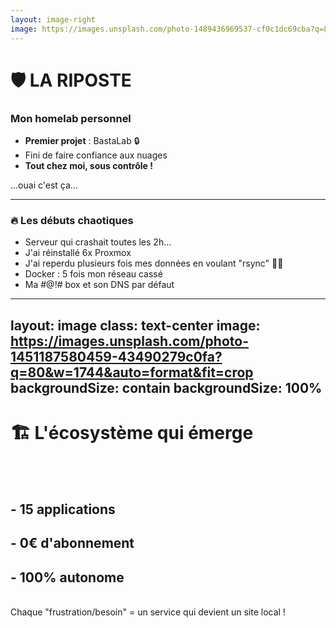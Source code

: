 ```yaml
---
layout: image-right
image: https://images.unsplash.com/photo-1489436969537-cf0c1dc69cba?q=80&w=612&auto=format&fit=crop&ixlib=rb-4.1.0&ixid=M3wxMjA3fDB8MHxwaG90by1wYWdlfHx8fGVufDB8fHx8fA%3D%3D
---
```


# 🛡️ LA RIPOSTE

### Mon homelab personnel

<v-click>

- **Premier projet** : BastaLab 🔒
- Fini de faire confiance aux nuages
- **Tout chez moi, sous contrôle !**

<span class="text-xs text-gray-600 italic">...ouai c'est ça...</span>

</v-click>

<v-click>

<hr class="mt-3 mb-4" />

### 🔥 Les débuts chaotiques

- Serveur qui crashait toutes les 2h...
- J'ai réinstallé 6x Proxmox
- J'ai reperdu plusieurs fois mes données en voulant "<span class="text-blue-400 text-sm">rsync</span>" 🤦‍♂️
- Docker : 5 fois mon réseau cassé
- Ma <span class="text-red-400 text-sm">#@!#</span> box et son DNS par défaut

</v-click>

<!--
Après le drame, j'ai décidé de construire mon propre système. Les débuts ont été... mouvementés !
-->

---
layout: image
class: text-center
image: https://images.unsplash.com/photo-1451187580459-43490279c0fa?q=80&w=1744&auto=format&fit=crop
backgroundSize: contain
backgroundSize: 100%
---

# 🏗️ L'écosystème qui émerge

<v-click>

<br /><br />

## - **15 applications**
## - **0€ d'abonnement**  
## - **100% autonome**

</v-click>

<v-click>

<br />

<div class="bg-green-300 bg-opacity-90 rounded-lg p-4 inline-block text-green-800">
Chaque "frustration/besoin" = un service qui devient un site local !
</div>

</v-click>

<!--
Petit à petit, l'écosystème s'est construit. De BastaLab à BastaVerse, chaque besoin trouvait sa solution !
-->